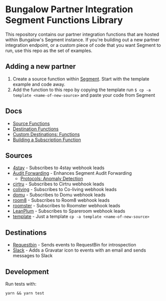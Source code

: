 # Bungalow Partner Integration Segment Functions Library

This repository contains our partner integration functions that are hosted within Bungalow's Segment instance. If you're building out a new partner integration endpoint, or a custom piece of code that you want Segment to run, use this repo as the set of examples.

## Adding a new partner
1. Create a source function within [Segment](https://app.segment.com/bungalow/functions/catalog). Start with the template example and code away.
2. Add the function to this repo by copying the template run `$ cp -a template <name-of-new-source>` and paste your code from Segment




## Docs 
- [Source Functions](https://segment.com/docs/connections/sources/source-functions/#source%20functions)
- [Destination Functions](https://segment.com/docs/connections/destinations/destination-functions/#destination%20functions)
- [Custom Destinations: Functions](https://segment.com/docs/connections/destinations/custom-destinations/#custom%20destinations:%20functions)
- [Building a Subscription Function](https://segment.com/docs/partners/build-functions/) 

## Sources

- [4stay](./functions-library/sources/4stay) - Subscribes to 4stay webhook leads
- [Audit Forwarding](./functions-library/sources/audit-forwarding) - Enhances Segment Audit Forwarding
    - [Protocols: Anomaly Detection](https://segment.com/docs/protocols/anomaly_detection/)
- [cirtru](./functions-library/sources/cirtru) - Subscribes to Cirtru webhook leads
- [coliving](./functions-library/sources/coliving) - Subscribes to Co-living webhook leads
- [domu](./functions-library/sources/domu) - Subscribes to Domu webhook leads
- [room8](./functions-library/sources/room8) - Subscribes to Room8 webhook leads
- [roomster](./functions-library/sources/roomster) - Subscribes to Roomster webhook leads
- [LeanPlum](./functions-library/sources/spareroom) - Subscribes to Spareroom webhook leads
- [template](./functions-library/sources/template) - Just a template `cp -a template <name-of-new-source>`


## Destinations

- [Requestbin](./destinations/requestbin) - Sends events to RequestBin for introspection
- [Slack](./destinations/slack) - Adds a Gravatar icon to events with an email and sends messages to Slack


## Development

Run tests with:

```
yarn && yarn test
```
